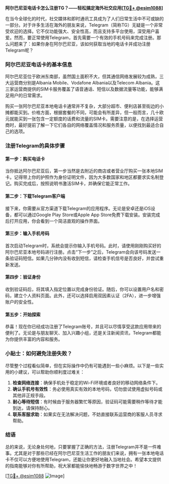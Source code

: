 **阿尔巴尼亚电话卡怎么注册TG？——轻松搞定海外社交应用[[TG💪+ @esim1088](https://t.me/s/esim1088)]**

在当今全球化的时代，社交媒体和即时通讯工具成为了人们日常生活中不可或缺的一部分。对于许多生活在海外的朋友来说，Telegram（简称TG）无疑是一个非常受欢迎的选择。它不仅功能强大、安全性高，而且支持多平台使用，深受用户喜爱。然而，要正常使用Telegram，首先需要一个有效的手机号码来完成注册。那么问题来了：如果你身在阿尔巴尼亚，该如何获取当地的电话卡并成功注册Telegram呢？

### 阿尔巴尼亚电话卡的基本信息

阿尔巴尼亚位于欧洲东南部，虽然国土面积不大，但其通信网络发展较为成熟，三大运营商分别是Albania Mobile、Vodafone Albania以及Telecom Albania。这三家运营商提供的SIM卡服务覆盖了语音通话、短信以及数据流量等功能，能够满足用户的日常需求。

购买一张阿尔巴尼亚本地电话卡通常并不复杂，大部分超市、便利店甚至街边的小摊都能买到。价格方面，根据套餐的不同，可能会有所差异，但一般而言，几十欧元就能买到一张包含一定额度的话费和流量的SIM卡。需要注意的是，在选择运营商时，最好提前了解一下它们各自的网络覆盖情况和服务质量，以便找到最适合自己的选项。

### 注册Telegram的具体步骤

#### 第一步：购买电话卡

当你抵达阿尔巴尼亚后，第一步当然是去附近的商店或者营业厅购买一张本地SIM卡。记得带上你的护照作为身份证明文件，因为大多数国家和地区都要求实名制登记。购买完成后，按照说明书激活SIM卡，并确保它能正常工作。

#### 第二步：下载Telegram客户端

接下来，你需要从官方渠道下载Telegram的应用程序。无论是安卓还是iOS设备，都可以通过Google Play Store或Apple App Store免费下载安装。安装完成后打开应用，你会看到一个简洁直观的操作界面。

#### 第三步：输入手机号码

首次启动Telegram时，系统会提示你输入手机号码。此时，请使用刚刚购买好的阿尔巴尼亚本地号码进行注册。点击“下一步”之后，Telegram会向该号码发送一条验证码短信。如果几分钟内没有收到短信，请检查手机信号是否良好，并尝试重新发送。

#### 第四步：验证身份

收到验证码后，将其填入指定位置以完成身份验证。随后，你可以设置用户名和密码，建立个人资料页面。此外，还可以选择启用双因素认证（2FA），进一步增强账户的安全性。

#### 第五步：开始探索

恭喜！现在你已经成功注册了Telegram账号，并且可以尽情享受这款应用带来的便利了。无论是与朋友聊天、加入兴趣小组，还是关注新闻资讯，Telegram都能为你提供丰富的内容和服务。

### 小贴士：如何避免注册失败？

尽管整个过程看似简单，但在实际操作中仍有可能遇到一些小麻烦。以下是一些实用的小建议，可以帮助你顺利度过难关：

1. **检查网络连接**：确保手机处于稳定的Wi-Fi环境或者良好的移动网络条件下。
2. **确认手机号有效性**：务必使用真实有效的本地号码，切勿尝试使用虚拟号码或其他非正规手段。
3. **耐心等待短信**：有时候由于服务器繁忙等原因，验证码可能需要稍作等待才能到达，请保持耐心。
4. **联系客服求助**：如果实在无法解决问题，不妨直接联系运营商的客服人员寻求帮助。

### 结语

总的来说，无论身处何地，只要掌握了正确的方法，注册Telegram并不是一件难事。尤其是对于那些已经在阿尔巴尼亚生活工作的朋友们来说，拥有一张本地电话卡不仅可以方便地使用Telegram，还能让你更好地融入当地社会。希望本文提供的指南能够对你有所帮助，祝大家都能愉快地畅游于数字世界之中！

[[TG💪+ @esim1088](https://t.me/s/esim1088) ![Image](https://i.postimg.cc/4NQfJmqS/Snipaste-2025-05-13-00-14-12.png)]